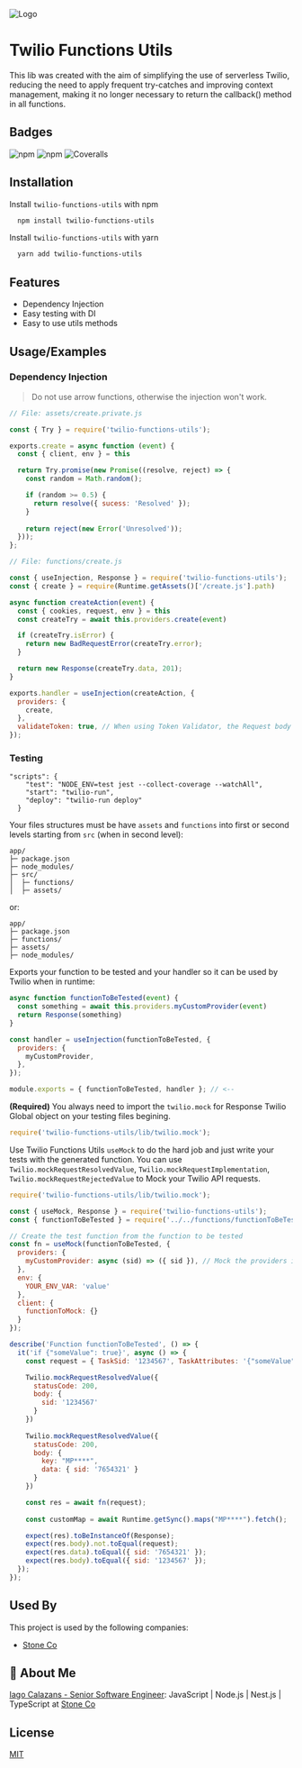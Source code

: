 
![Logo](https://avatars.githubusercontent.com/u/109142?s=200&v=4)

# Twilio Functions Utils

This lib was created with the aim of simplifying the use of serverless Twilio, reducing the need to apply frequent try-catches and improving context management, making it no longer necessary to return the callback() method in all functions.

## Badges

![npm](https://img.shields.io/npm/v/twilio-functions-utils?color=white&label=version&logo=npm&style=for-the-badge) ![npm](https://img.shields.io/npm/dw/twilio-functions-utils?color=white&logo=npm&style=for-the-badge) ![Coveralls](https://img.shields.io/coveralls/github/iagocalazans/twilio-functions-utils?color=white&logo=coveralls&style=for-the-badge)

## Installation

Install `twilio-functions-utils` with npm

```bash
  npm install twilio-functions-utils
```

Install `twilio-functions-utils` with yarn

```bash
  yarn add twilio-functions-utils
```

## Features

- Dependency Injection
- Easy testing with DI
- Easy to use utils methods

## Usage/Examples

### Dependency Injection

> Do not use arrow functions, otherwise the injection won't work.

```javascript
// File: assets/create.private.js

const { Try } = require('twilio-functions-utils');

exports.create = async function (event) {
  const { client, env } = this

  return Try.promise(new Promise((resolve, reject) => {
    const random = Math.random();

    if (random >= 0.5) {
      return resolve({ sucess: 'Resolved' });
    }
  
    return reject(new Error('Unresolved'));
  }));
};
```

```javascript
// File: functions/create.js

const { useInjection, Response } = require('twilio-functions-utils');
const { create } = require(Runtime.getAssets()['/create.js'].path)

async function createAction(event) {
  const { cookies, request, env } = this
  const createTry = await this.providers.create(event)

  if (createTry.isError) {
    return new BadRequestError(createTry.error);
  }

  return new Response(createTry.data, 201);
}

exports.handler = useInjection(createAction, {
  providers: {
    create,
  },
  validateToken: true, // When using Token Validator, the Request body must contain a valid Token from Twilio.
});
```

### Testing

```
"scripts": {
    "test": "NODE_ENV=test jest --collect-coverage --watchAll",
    "start": "twilio-run",
    "deploy": "twilio-run deploy"
  }
```

Your files structures must be have `assets` and `functions` into first or second levels starting from `src` (when in second level):

```
app/
├─ package.json
├─ node_modules/
├─ src/
│  ├─ functions/
│  ├─ assets/
```

or:

```
app/
├─ package.json
├─ functions/
├─ assets/
├─ node_modules/
```

Exports your function to be tested and your handler so it can be used by Twilio when in runtime:

```js
async function functionToBeTested(event) {
  const something = await this.providers.myCustomProvider(event)
  return Response(something)
}

const handler = useInjection(functionToBeTested, {
  providers: {
    myCustomProvider,
  },
});

module.exports = { functionToBeTested, handler }; // <--
```

**(Required)** You always need to import the `twilio.mock` for Response Twilio Global object on your testing files begining.

```js
require('twilio-functions-utils/lib/twilio.mock');
```

Use Twilio Functions Utils `useMock` to do the hard job and just write your tests with the generated function.
You can use `Twilio.mockRequestResolvedValue`, `Twilio.mockRequestImplementation`, `Twilio.mockRequestRejectedValue` to Mock your Twilio API requests.

```js
require('twilio-functions-utils/lib/twilio.mock');

const { useMock, Response } = require('twilio-functions-utils');
const { functionToBeTested } = require('../../functions/functionToBeTested'); // <-- Import here!

// Create the test function from the function to be tested
const fn = useMock(functionToBeTested, {
  providers: {
    myCustomProvider: async (sid) => ({ sid }), // Mock the providers implementation.
  },
  env: {
    YOUR_ENV_VAR: 'value'
  },
  client: {
    functionToMock: {}
  }
});

describe('Function functionToBeTested', () => {
  it('if {"someValue": true}', async () => {
    const request = { TaskSid: '1234567', TaskAttributes: '{"someValue": true}' };

    Twilio.mockRequestResolvedValue({
      statusCode: 200,
      body: {
        sid: '1234567'
      }
    })
    
    Twilio.mockRequestResolvedValue({
      statusCode: 200,
      body: {
        key: "MP****",
        data: { sid: '7654321' }
      }
    })

    const res = await fn(request);
    
    const customMap = await Runtime.getSync().maps("MP****").fetch();

    expect(res).toBeInstanceOf(Response);
    expect(res.body).not.toEqual(request);
    expect(res.data).toEqual({ sid: '7654321' });
    expect(res.body).toEqual({ sid: '1234567' });
  });
});
```

## Used By

This project is used by the following companies:

- [Stone Co](https://stone.com.br)

## 🚀 About Me

[Iago Calazans - Senior Software Engineer](https://iagocalazans.dev): JavaScript | Node.js | Nest.js | TypeScript at [Stone Co](https://stone.com.br)

## License

[MIT](https://choosealicense.com/licenses/mit/)
